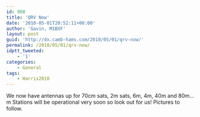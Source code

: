 ```yaml
---
id: 908
title: 'QRV Now'
date: '2010-05-01T20:52:11+00:00'
author: 'Gavin, M1BXF'
layout: post
guid: 'http://dx.camb-hams.com/2010/05/01/qrv-now/'
permalink: /2010/05/01/qrv-now/
idptt_tweeted:
    - '1'
categories:
    - General
tags:
    - Harris2010
---
```


We now have antennas up for 70cm sats, 2m sats, 6m, 4m, 40m and 80m… m Stations will be operational very soon so look out for us! Pictures to follow.
